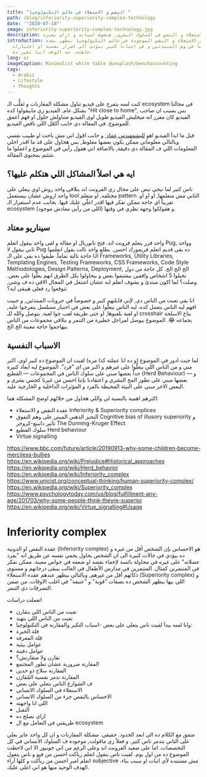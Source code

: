 ```yaml
---
title: "النقص و الاستعلاء في عالم التكنولوجيا "
path: /blog/inferiority-superiority-complex-technology
date: '"2020-07-18"'
image: inferiority-superiority-complex-technology.jpg
description: الاستعلاء و النقص في السلوك البشري, هنشوف اسبابه و ازاي نغيره
introduction: مشاكل الاستعلاء و النقص الموجودة في عالم التكنولوجيا بتظهر بشدة
  خصوصاً في وش المبتدئين و في احياناً كتير بتؤدي الى اضرار نفسية او اختيارات
  خاطئة. جه الوقت اننا نغير ده.
lang: ar
imageCaption: Minimalist white table @unsplash/benchaccounting
tags:
  - Arabic
  - Lifestyle
  - Thoughts
---
```

كنت لسه بتفرج على فيديو تناول مشكلة المقارنات و تَقلُّب الـ ecosystem في مجالنا بشكل عام. الفيديو زي مابيقولوا كده "Hit close to home", بس بسبب ان صاحب الفيديو كان مقرر انه ميخليش الفيديو طويل اوي الفيديو متناولش حلول او فهم اعمق للموضوع. في المقالة دي حابب أكمّل اللي ناقص الفيديو. 

قبل ما ابدأ الفيديو اهو [للبشمهندس عماد](https://www.facebook.com/emad.elsaid.hamed/posts/10157687690112957), و حابب اقول اني مش باحث او طبيب نفسي وبالتالي معلوماتي ممكن يكون بعضها مغلوط, بس هحاول على قد ما اقدر اخلي المعلومات اللي ف المقالة دي دقيقة, بالاضافة اني هقول رأيي في الموضوع و اعملوا ما شئتم بمحتوى المقالة. 

## ايه هي اصلاً المشاكل اللي هتكلم عليها؟
ناس كتير لما نيجي نبص على مجال زي الفرونت اند بنلاقي واحد روش اوي بيعلي على واحد اروش عشان بيستعمل tool مختلفه, او متعلم pattern التاني مش متعلمها, او او او. تقريباً اي حاجة ممكن تفكر فيها اقدر اعلّي عليك فيها. بجانب عدم استقرار الـ ecosystem (اللي من رأيي معادش موجود) و هقولكوا وجهة نظري في وقتها. 

## سيناريو معتاد
واحد قرر يتعلم فرونت اند. فتح تاتوريال او مقالة و لقى واحد بيقول اتعلم Pug, وواحد تاني بيقول لا Pug ده بقى قديم اتعلم فريمورك احسن. يطلع واحد تالت يقول اتعلموا حاجة تالتة تماماً. طبقوا ده بقى على الـ UI Frameworks, Utility Libraries, Templating Engines, Testing Frameworks, CSS Frameworks, Code Style Methodologies, Design Patterns, Deployment, الخ الخ الخ. كل حاجة من دول تخيلوا 5 اشخاص واقفين بيشتموا بعض و بيحاولوا بكل الطرق انهم يعلّوا على بعض. وصلت؟ لما اكون مبتدئ و بشوف اتعلم ايه عشان اشتغل في المجال الاقي ده ف وشي, تتوقعوا رد فعلي هيبقى ايه؟ 

انا بقى تعبت من الناس دي, لإني قابلتهم كتير و خصوصاً في جروبات المبتدئين, و حبيت افهم ليه الناس بتعمل كده. ليه الناس بيعلّوا على بعض في اختيار مسلسل يتفرجوا عليه, او لعبة يلعبوها, او حتى طريقة لعب جوا لعبة. بتوصل والله للـ crosshair بتاع الاسلحة يجماعه 😂. الموضوع بيوصل لمراحل خطيرة من التنمر و بنلاقي مجموعات من الناس بيهاجموا حاجة معينة الخ الخ. 

## الاسباب النفسية
لما جيت ادور في الموضوع (و ده انا عملته كذا مره) لقيت ان الموضوع ده كبير اوي. اكبر مني و من الناس اللي بيعلّوا على غيرهم و اكبر من اي "فرد". الموضوع ليه ابعاد كتيرة جداً بعضها مبني على سلوك الناس في المجموعات — القطيع (Herd Behaviour) — و بعضها مبني على تطور المخ البشري و اعتقادنا بإننا احسن من غيرنا كجنس بشري و البعض الاخر مبني على البيئة المحيطة بالفرد و المؤثرات الداخلية و الخارجية عليه. 

اكترهم اهمية بالنسبة لي واللي هحاول من خلالهم اوضح المشكلة هما: 
- عقدة النقص و الاستعلاء Inferiority & Superiority complices
- التحيز الذهني المبني على وهم التفوق Cognitive bias of illusory superiority و تأثير دانينغ-كروجر The Dunning-Kruger Effect
- سلوك القطيع Herd behaviour
- Virtue signalling

https://www.bbc.com/future/article/20190913-why-some-children-become-merciless-bullies
https://en.wikipedia.org/wiki/Prejudice#Historical_approaches
https://en.wikipedia.org/wiki/Herd_behavior
https://en.wikipedia.org/wiki/Inferiority_complex
https://www.unicist.org/conceptual-thinking/human-superiority-complex/
https://en.wikipedia.org/wiki/Superiority_complex
https://www.psychologytoday.com/us/blog/fulfillment-any-age/201703/why-some-people-think-theyre-superior
https://en.wikipedia.org/wiki/Virtue_signalling#Usage


# Inferiority complex
عقدة النقص او الدونية (Inferiority complex) هو الاحساس بإن الشخص أقل من غيره و ده بيؤدي في حالات كتيرة الى ان الشخص يحاول يحمي نفسه عن طريق انه "يفرد عضلاته" على غيره في محاولة بائسة لإخفاء نقصة او ضعفة في خواص معينة. ممكن نفكر في المتنمرين كمثال. المتنمرين في مدارس الأطفال في الغالب بيبقى درجاتهم و مستوى ذكائهم أقل من غيرهم, وبالتالي بيظهر عندهم عقدة الاستعلاء (Superiority complex) و اللي بيها بيظهر الشخص ده بصفات "قوية" و "عنيفة" في اغلب الاوقات. من ضمن التصرفات دي التنمر. 



اتعملت دراسات

- تعبت من الناس اللي بتقارن
- تعبت من الناس اللي بتهبد
- وانا لسه ببدأ لقيت ناس بتعلي على بعض
-اسباب التكبر والمقارنة في التكنولوجيا:
- قلة الخبرة
- قلة المعرفة
- عوامل بيئية
- عوامل دفينة
- نقارن ولا منقارنش؟
- المقارنة ضرورية عشان تطور المجتمع
- المقارنة سلاح ذو حدين
- المقارنة تدمر نفسية المُقارَن
- ف الشوارع الناس بتعلي على بعض
- الاستعلاء في السلوك الانساني
- الاحساس بالنقص جزء من السلوك الانساني
- اللي انا واجهته
- التقبل
- ازاي نصلح ده
- طريقتي في التعامل مع ال ecosystem 

متفق مع الكلام ده الى ابعد الحدود. حقيقي. مشكلة المقارنات و ان كل واحد عايز يعلي على التاني بتدمر ناس كتير. و فعلاً زي ماقولت, موجودة ف السلوك الانساني في كل التخصصات. اما على صعيد الفرونت اند وعلى الرغم من اني جونيور الا اني لاحظت الموضوع ده من اول يوم. لقيت ناس بتقول اتعلم ريأكت احسن من فيو و ناس بتقول اتعلم امبر احسن من ريأكت و كلها آراء subjective مش مستنده لأي اثبات او سبب بناء. الهدف الوحيد منها هو اني اعلي عليك. 